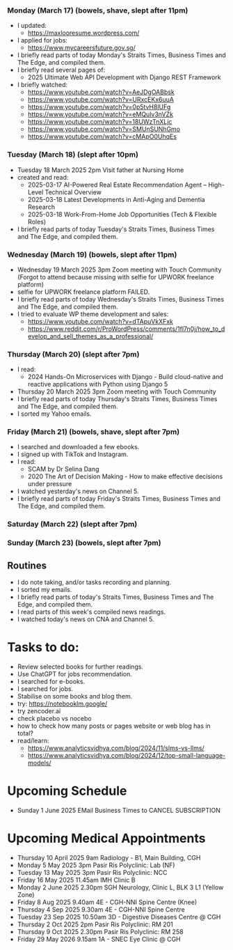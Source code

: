 ### Monday (March 17) (bowels, shave, slept after 11pm)
- I updated:
    - https://maxlooresume.wordpress.com/
- I applied for jobs:
    - https://www.mycareersfuture.gov.sg/
- I briefly read parts of today Monday's Straits Times, Business Times and The Edge, and compiled them.
- I briefly read several pages of:
    - 2025 Ultimate Web API Development with Django REST Framework
- I briefly watched:
    - https://www.youtube.com/watch?v=AeJDgOABbsk
    - https://www.youtube.com/watch?v=URxcEKx6uuA
    - https://www.youtube.com/watch?v=0p5tvH8lUFg
    - https://www.youtube.com/watch?v=eMQulv3nVZk
    - https://www.youtube.com/watch?v=18UWzTnXLjc
    - https://www.youtube.com/watch?v=SMUnSUNhGmo
    - https://www.youtube.com/watch?v=cMApO0UhqEs

### Tuesday (March 18) (slept after 10pm)
- Tuesday 18 March 2025 2pm Visit father at Nursing Home
- created and read:
    - 2025-03-17 AI-Powered Real Estate Recommendation Agent – High-Level Technical Overview
    - 2025-03-18 Latest Developments in Anti-Aging and Dementia Research
    - 2025-03-18 Work-From-Home Job Opportunities (Tech & Flexible Roles)
- I briefly read parts of today Tuesday's Straits Times, Business Times and The Edge, and compiled them.

### Wednesday (March 19) (bowels, slept after 11pm)
- Wednesday 19 March 2025 3pm Zoom meeting with Touch Community (Forgot to attend because missing with selfie for UPWORK freelance platform)
- selfie for UPWORK freelance platform FAILED.
- I briefly read parts of today Wednesday's Straits Times, Business Times and The Edge, and compiled them.
- I tried to evaluate WP theme development and sales:
    - https://www.youtube.com/watch?v=dTApuVkXFxk
    - https://www.reddit.com/r/ProWordPress/comments/1fl7n0j/how_to_develop_and_sell_themes_as_a_professional/

### Thursday (March 20) (slept after 7pm)
- I read:
    - 2024 Hands-On Microservices with Django - Build cloud-native and reactive applications with Python using Django 5
- Thursday 20 March 2025 3pm Zoom meeting with Touch Community 
- I briefly read parts of today Thursday's Straits Times, Business Times and The Edge, and compiled them.
- I sorted my Yahoo emails.

### Friday (March 21) (bowels, shave, slept after 7pm)
- I searched and downloaded a few ebooks.
- I signed up with TikTok and Instagram.
- I read:
    - SCAM by Dr Selina Dang
    - 2020 The Art of Decision Making - How to make effective decisions under pressure
- I watched yesterday's news on Channel 5.
- I briefly read parts of today Friday's Straits Times, Business Times and The Edge, and compiled them.

### Saturday (March 22) (slept after 7pm)


### Sunday (March 23) (bowels, slept after 7pm)





## Routines
- I do note taking, and/or tasks recording and planning.
- I sorted my emails.
- I briefly read parts of today's Straits Times, Business Times and The Edge, and compiled them.
- I read parts of this week's compiled news readings.
- I watched today's news on CNA and Channel 5.

# Tasks to do:
- Review selected books for further readings.
- Use ChatGPT for jobs recommendation.
- I searched for e-books.
- I searched for jobs.
- Stabilise on some books and blog them.
- try: https://notebooklm.google/
- try zencoder.ai
- check placebo vs nocebo
- how to check how many posts or pages website or web blog has in total?
- read/learn:
    - https://www.analyticsvidhya.com/blog/2024/11/slms-vs-llms/
    - https://www.analyticsvidhya.com/blog/2024/12/top-small-language-models/

# Upcoming Schedule
- Sunday 1 June 2025 EMail Business Times to CANCEL SUBSCRIPTION

# Upcoming Medical Appointments
- Thursday 10 April 2025 9am Radiology - B1, Main Building, CGH
- Monday 5 May 2025 3pm Pasir Ris Polyclinic: Lab (NF)
- Tuesday 13 May 2025 3pm Pasir Ris Polyclinic: NCC
- Friday 16 May 2025 11.45am IMH Clinic B
- Monday 2 June 2025 2.30pm SGH Neurology, Clinic L, BLK 3 L1 (Yellow Zone)
- Friday 8 Aug 2025 9.40am 4E - CGH-NNI Spine Centre (Knee)
- Thursday 4 Sep 2025 9.30am 4E - CGH-NNI Spine Centre
- Tuesday 23 Sep 2025 10.50am 3D - Digestive Diseases Centre @ CGH
- Thursday 2 Oct 2025 2pm Pasir Ris Polyclinic: RM 201
- Thursday 9 Oct 2025 2.30pm Pasir Ris Polyclinic: RM 258
- Friday 29 May 2026 9.15am 1A - SNEC Eye Clinic @ CGH
